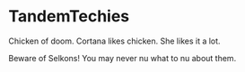 # TandemTechies
Chicken of doom.
Cortana likes chicken.  She likes it a lot.

Beware of Selkons! You may never nu what to nu about them.

